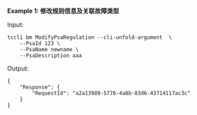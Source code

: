 **Example 1: 修改规则信息及关联故障类型**



Input: 

```
tccli bm ModifyPsaRegulation --cli-unfold-argument  \
    --PsaId 123 \
    --PsaName newname \
    --PsaDescription aaa
```

Output: 
```
{
    "Response": {
        "RequestId": "a2a13989-5776-4a8b-83d6-43714117ac3c"
    }
}
```


